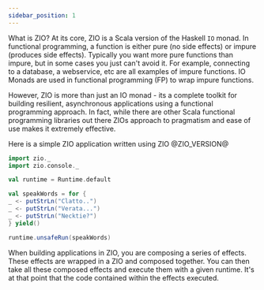 ```yaml
---
sidebar_position: 1
---
```


What is ZIO?  At its core, ZIO is a Scala version of the Haskell `IO` monad. In functional programming, a function is either pure (no side effects) or impure (produces side effects).
Typically you want more pure functions than impure, but in some cases you just can't avoid it.  For example, connecting to a database, a webservice, etc are all examples of impure functions. 
IO Monads are used in functional programming (FP) to wrap impure functions.

However, ZIO is more than just an IO monad - its a complete toolkit for building resilient, asynchronous applications 
using a functional programming approach.  In fact, while there are other Scala functional programming libraries out there
ZIOs approach to pragmatism and ease of use makes it extremely effective.

Here is a simple ZIO application written using ZIO @ZIO_VERSION@

```scala mdoc
import zio._
import zio.console._

val runtime = Runtime.default

val speakWords = for {
_ <- putStrLn("Clatto..")
_ <- putStrLn("Verata...")
_ <- putStrLn("Necktie?")
} yield()

runtime.unsafeRun(speakWords)
```
When building applications in ZIO, you are composing a series of effects.  These effects
are wrapped in a ZIO and composed together.  You can then take all these composed effects
and execute them with a given runtime.  It's at that point that the code contained within the effects
executed.
